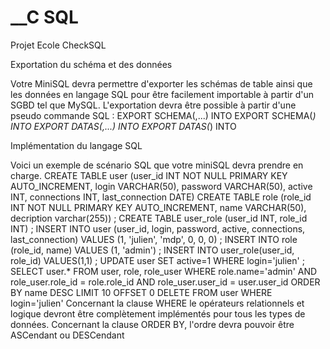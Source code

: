 __C SQL
===

Projet Ecole CheckSQL

Exportation du schéma et des données

Votre MiniSQL devra permettre d'exporter les schémas de table ainsi que les données en langage
SQL pour être facilement importable à partir d'un SGBD tel que MySQL.
L'exportation devra être possible à partir d'une pseudo commande SQL :
EXPORT SCHEMA(<tablename>,<tablename>...) INTO <filename>
EXPORT SCHEMA(*) INTO <filename>
EXPORT DATAS(<tablename>,<tablename>...) INTO <filename>
EXPORT DATAS(*) INTO <filename>

Implémentation du langage SQL

Voici un exemple de scénario SQL que votre miniSQL devra prendre en charge.
CREATE TABLE user (user_id INT NOT NULL PRIMARY KEY AUTO_INCREMENT, login VARCHAR(50),
password VARCHAR(50), active INT, connections INT, last_connection DATE) 
CREATE TABLE role (role_id INT NOT NULL PRIMARY KEY AUTO_INCREMENT, name VARCHAR(50),
decription varchar(255)) ;
CREATE TABLE user_role (user_id INT, role_id INT) ; 
INSERT INTO user (user_id, login, password, active, connections, last_connection) 
 VALUES (1, 'julien', 'mdp', 0, 0, 0) ;
INSERT INTO role (role_id, name) VALUES (1, 'admin') ;
INSERT INTO user_role(user_id, role_id) VALUES(1,1) ;
UPDATE user SET active=1 WHERE login='julien' ;
SELECT user.* 
FROM user, role, role_user 
WHERE role.name='admin' AND role_user.role_id = role.role_id AND role_user.user_id = user.user_id ORDER BY
name DESC LIMIT 10 OFFSET 0
DELETE FROM user WHERE login='julien'
Concernant la clause WHERE le opérateurs relationnels et logique devront être complètement
implémentés pour tous les types de données.
Concernant la clause ORDER BY, l'ordre devra pouvoir être ASCendant ou DESCendant
